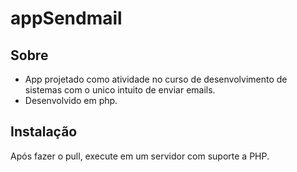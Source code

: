 # appSendmail

## Sobre
* App projetado como atividade no curso de desenvolvimento de sistemas com o unico intuito de enviar emails.
* Desenvolvido em php.



## Instalação

Após fazer o pull, execute em um servidor com suporte a PHP.

